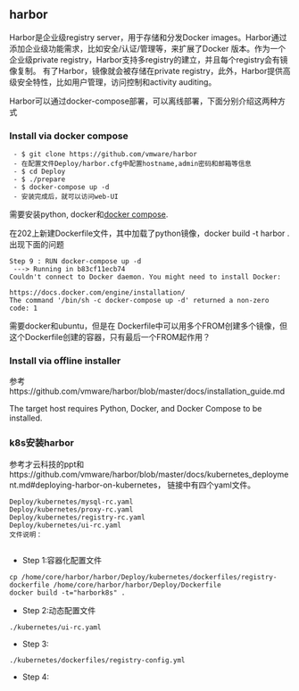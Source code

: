 ## harbor

Harbor是企业级registry server，用于存储和分发Docker images。Harbor通过添加企业级功能需求，比如安全/认证/管理等，来扩展了Docker
版本。作为一个企业级private registry，Harbor支持多registry的建立，并且每个registry会有镜像复制。
有了Harbor，镜像就会被存储在private registry，此外，Harbor提供高级安全特性，比如用户管理，访问控制和activity auditing。

Harbor可以通过docker-compose部署，可以离线部署，下面分别介绍这两种方式
### Install via docker compose
```
 - $ git clone https://github.com/vmware/harbor
 - 在配置文件Deploy/harbor.cfg中配置hostname,admin密码和邮箱等信息
 - $ cd Deploy
 - $ ./prepare
 - $ docker-compose up -d
 - 安装完成后，就可以访问web-UI
```
需要安装python, docker和[docker compose](https://docs.docker.com/compose/install/).

在202上新建Dockerfile文件，其中加载了python镜像，docker build -t harbor . 出现下面的问题

```
Step 9 : RUN docker-compose up -d
 ---> Running in b83cf11ecb74
Couldn't connect to Docker daemon. You might need to install Docker:

https://docs.docker.com/engine/installation/
The command '/bin/sh -c docker-compose up -d' returned a non-zero code: 1
```
需要docker和ubuntu，但是在
Dockerfile中可以用多个FROM创建多个镜像，但这个Dockerfile创建的容器，只有最后一个FROM起作用？

### Install via offline installer

参考https://github.com/vmware/harbor/blob/master/docs/installation_guide.md

The target host requires Python, Docker, and Docker Compose to be installed. 


### k8s安装harbor

参考才云科技的ppt和https://github.com/vmware/harbor/blob/master/docs/kubernetes_deployment.md#deploying-harbor-on-kubernetes， 链接中有四个yaml文件。

```
Deploy/kubernetes/mysql-rc.yaml
Deploy/kubernetes/proxy-rc.yaml
Deploy/kubernetes/registry-rc.yaml
Deploy/kubernetes/ui-rc.yaml
文件说明：


```
 - Step 1:容器化配置文件
```
cp /home/core/harbor/harbor/Deploy/kubernetes/dockerfiles/registry-dockerfile /home/core/harbor/harbor/Deploy/Dockerfile
docker build -t="harbork8s" .
```
 - Step 2:动态配置文件
```
./kubernetes/ui-rc.yaml
```
 - Step 3:
```
./kubernetes/dockerfiles/registry-config.yml
```
 - Step 4:




